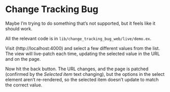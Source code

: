 # Change Tracking Bug

Maybe I’m trying to do something that’s not supported, but it feels like it should work.

All the relevant code is in `lib/change_tracking_bug_web/live/demo.ex`.

Visit (http://localhost:4000) and select a few different values from the list.
The view will live-patch each time, updating the selected value in the URL and
on the page.

Now hit the back button. The URL changes, and the page is patched (confirmed by
the _Selected item_ text changing), but the options in the select element
aren’t re-rendered, so the selected item doesn’t update to match the correct
value.
